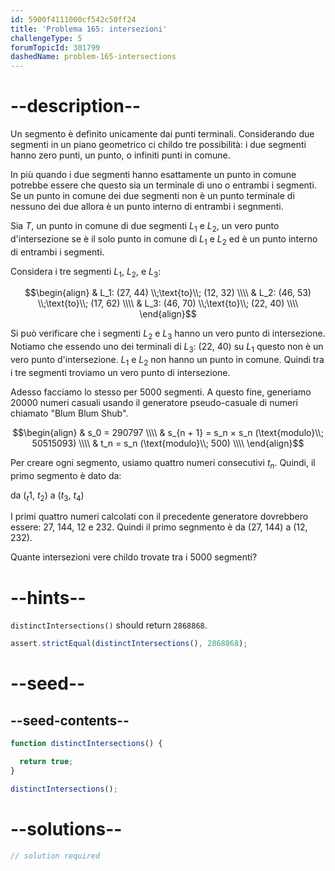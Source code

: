 ```yaml
---
id: 5900f4111000cf542c50ff24
title: 'Problema 165: intersezioni'
challengeType: 5
forumTopicId: 301799
dashedName: problem-165-intersections
---
```


# --description--

Un segmento è definito unicamente dai punti terminali. Considerando due segmenti in un piano geometrico ci childo tre possibilità: i due segmenti hanno zero punti, un punto, o infiniti punti in comune.

In più quando i due segmenti hanno esattamente un punto in comune potrebbe essere che questo sia un terminale di uno o entrambi i segmenti. Se un punto in comune dei due segmenti non è un punto terminale di nessuno dei due allora è un punto interno di entrambi i segnmenti.

Sia $T$, un punto in comune di due segmenti $L_1$ e $L_2$, un vero punto d'intersezione se è il solo punto in comune di $L_1$ e $L_2$ ed è un punto interno di entrambi i segmenti.

Considera i tre segmenti $L_1$, $L_2$, e $L_3$:

$$\begin{align} & L_1: (27, 44) \\;\text{to}\\; (12, 32) \\\\ & L_2: (46, 53) \\;\text{to}\\; (17, 62) \\\\ & L_3: (46, 70) \\;\text{to}\\; (22, 40) \\\\ \end{align}$$

Si può verificare che i segmenti $L_2$ e $L_3$ hanno un vero punto di intersezione. Notiamo che essendo uno dei terminali di $L_3$: (22, 40) su $L_1$ questo non è un vero punto d'intersezione. $L_1$ e $L_2$ non hanno un punto in comune. Quindi tra i tre segmenti troviamo un vero punto di intersezione.

Adesso facciamo lo stesso per 5000 segmenti. A questo fine, generiamo 20000 numeri casuali usando il generatore pseudo-casuale di numeri chiamato "Blum Blum Shub".

$$\begin{align} & s_0 = 290797 \\\\ & s_{n + 1} = s_n × s_n (\text{modulo}\\; 50515093) \\\\ & t_n = s_n (\text{modulo}\\; 500) \\\\ \end{align}$$

Per creare ogni segmento, usiamo quattro numeri consecutivi $t_n$. Quindi, il primo segmento è dato da:

da ($_t$1, $t_2$) a ($t_3$, $t_4$)

I primi quattro numeri calcolati con il precedente generatore dovrebbero essere: 27, 144, 12 e 232. Quindi il primo segnmento è da (27, 144) a (12, 232).

Quante intersezioni vere childo trovate tra i 5000 segmenti?

# --hints--

`distinctIntersections()` should return `2868868`.

```js
assert.strictEqual(distinctIntersections(), 2868868);
```

# --seed--

## --seed-contents--

```js
function distinctIntersections() {

  return true;
}

distinctIntersections();
```

# --solutions--

```js
// solution required
```
